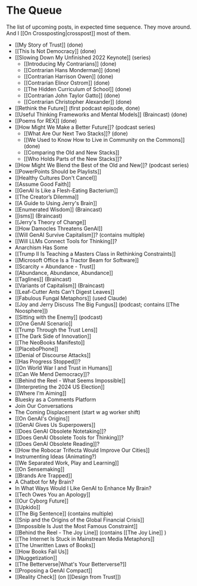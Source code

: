 # The Queue

The list of upcoming posts, in expected time sequence. They move around. And I [[On Crossposting|crosspost]] most of them. 

- [[My Story of Trust]] (done) 
- [[This Is Not Democracy]] (done) 
- [[Slowing Down My Unfinished 2022 Keynote]] (series) 
	- [[Introducing My Contrarians]] (done) 
	- [[Contrarian Hans Monderman]] (done) 
	- [[Contrarian Harrison Owen]] (done) 
	- [[Contrarian Elinor Ostrom]] (done) 
	- [[The Hidden Curriculum of School]] (done) 
	- [[Contrarian John Taylor Gatto]] (done) 
	- [[Contrarian Christopher Alexander]] (done) 
- [[Rethink the Future]] (first podcast episode, done) 
- [[Useful Thinking Frameworks and Mental Models]] (Braincast) (done) 
- [[Poems for REX]] (done) 
- [[How Might We Make a Better Future]]? (podcast series) 
	- [[What Are Our Next Two Stacks]]? (done) 
	- [[We Used to Know How to Live in Community on the Commons]] (done) 
	- [[Comparing the Old and New Stacks]] 
	- [[Who Holds Parts of the New Stacks]]? 
- [[How Might We Blend the Best of the Old and New]]? (podcast series) 
- [[PowerPoints Should be Playlists]] 
- [[Healthy Cultures Don't Cancel]] 
- [[Assume Good Faith]] 
- [[GenAI Is Like a Flesh-Eating Bacterium]] 
- [[The Creator’s Dilemma]] 
- [[A Guide to Using Jerry's Brain]] 
- [[Enumerated Wisdom]] (Braincast) 
- [[isms]] (Braincast) 
- [[Jerry's Theory of Change]] 
- [[How Damocles Threatens GenAI]] 
- [[Will GenAI Survive Capitalism]]? (contains multiple) 
- [[Will LLMs Connect Tools for Thinking]]? 
- Anarchism Has Some  
- [[Trump II Is Teaching a Masters Class in Rethinking Constraints]] 
- [[Microsoft Office Is a Tractor Beam for Software]] 
- [[Scarcity = Abundance - Trust]] 
- [[Abundance, Abundance, Abundance]] 
- [[Taglines]] (Braincast) 
- [[Variants of Capitalism]] (Braincast) 
- [[Leaf-Cutter Ants Can't Digest Leaves]] 
- [[Fabulous Fungal Metaphors]] (used Claude) 
- [[Joy and Jerry Discuss The Big Fungus]] (podcast; contains [[The Noosphere]]) 
- [[Sitting with the Enemy]] (podcast) 
- [[One GenAI Scenario]] 
- [[Trump Through the Trust Lens]] 
- [[The Dark Side of Innovation]] 
- [[The NeoBooks Manifesto]] 
- [[PlaceboPhone]] 
- [[Denial of Discourse Attacks]] 
- [[Has Progress Stopped]]? 
- [[On World War I and Trust in Humans]] 
- [[Can We Mend Democracy]]? 
- [[Behind the Reel - What Seems Impossible]] 
- [[Interpreting the 2024 US Election]] 
- [[Where I'm Aiming]] 
- Bluesky as a Comments Platform 
- Join Our Conversations 
- The Coming Displacement (start w ag worker shift)
- [[On GenAI's Origins]] 
- [[GenAI Gives Us Superpowers]] 
- [[Does GenAI Obsolete Notetaking]]? 
- [[Does GenAI Obsolete Tools for Thinking]]? 
- [[Does GenAI Obsolete Reading]]? 
- [[How the Robocar Trifecta Would Improve Our Cities]] 
- Instrumenting Ideas (Animating?) 
- [[We Separated Work, Play and Learning]] 
- [[On Sensemaking]] 
- [[Brands Are Trapped]] 
- A Chatbot for My Brain? 
- In What Ways Would I Like GenAI to Enhance My Brain? 
- [[Tech Owes You an Apology]] 
- [[Our Cyborg Future]] 
- [[Upkido]] 
- [[The Big Sentence]] (contains multiple) 
- [[Snip and the Origins of the Global Financial Crisis]] 
- [[Impossible Is Just the Most Famous Constraint]] 
- [[Behind the Reel - The Joy Line]] (contains [[The Joy Line]] ) 
- [[The Internet Is Stuck in Mainstream Media Metaphors]] 
- [[The Unwritten Laws of Books]] 
- [[How Books Fail Us]] 
- [[Nuggetization]] 
- [[The Betterverse|What's Your Betterverse?]] 
- [[Proposing a GenAI Compact]] 
- [[Reality Check]] (on [[Design from Trust]]) 